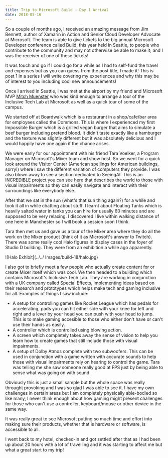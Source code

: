 ```yaml
--- 
title: Trip to Microsoft Build - Day 1 Arrival
date: 2018-05-16
---
```


So a couple of months ago, I received an amazing message from Jim Bennett, author of Xamarin in Action and Senior Cloud Developer Advocate at Microsoft. The team is able to give tickets to the big annual Microsoft Developer conference called Build, this year held in Seattle, to people who contribute to the community and may not otherwise be able to make it; and I was the receiver of one of these tickets!

It was touch and go if I could go for a while as I had to self-fund the travel and expenses but as you can guess from the post title, I made it! This is post 1 in a series I will write covering my experiences and why this may be of interest to you including cool new announcements!


Once I arrived in Seattle, I was met at the airport by my friend and Microsoft MVP [Mitch Muenster](https://twitter.com/mobilerez) who was kind enough to arrange a tour of the Inclusive Tech Lab at Microsoft as well as a quick tour of some of the campus.

We started off at Boardwalk which is a restaurant in a shop/cafe/bar area for employees called the Commons. This is where I experienced my first Impossible Burger which is a grilled vegan burger that aims to simulate a beef burger including pretend blood. It didn't taste exactly like a hamburger and the texture was slightly different but it was absolutely delicious and I would happily have one again if the chance arises.

We were early for our appointment with his friend Tara Voelker, a Program Manager on Microsoft's Mixer team and show host. So we went for a quick look around the Visitor Center (American spellings for American buildings, sorry!) where I saw the different variation of computers they provide. I was also blown away to see a section dedicated to SeeingAI. This is an INCREDIBLE project you can see [here](https://www.microsoft.com/en-us/seeing-ai/) that describes the world to those with visual impairments so they can easily navigate and interact with their surroundings like everybody else.

After that we sat in the sun (what's that sun thing again?) for a while and took it all in while chatting about stuff. I learnt about Floating Tanks which is heavily salted water in tanks you can hire for usually 60 minutes and are supposed to be very relaxing. I discovered I live within walking distance of one here in Manchester so I will book a session soon I think.

Tara then met us and gave us a tour of the Mixer area where they do all the work on the Mixer product (think of it as Microsoft's answer to Twitch). There was some really cool Halo figures in display cases in the foyer of Studio D building. They were from an exhibition a while ago apparently.

![Halo Exhibit](../../ Images/build-18/halo.jpg)

I also got to briefly meet a few people who actually create content for or create Mixer itself which was cool. We then headed to a building which contains Microsoft's Inclusive Tech Lab. They are working in conjunction with a UK company called Special Effects, implementing ideas based on their research and prototypes which helps make tech and gaming inclusive for all. Examples of things I saw include:

- A setup for controlling games like Rocket League which has pedals for accelerating, pads you can hit either side with your knee for left and right and a lever by your head you can push with your head to jump. This is to make gaming accesible to those who either don't have or can't use their hands as easily.
- A controller which is controlled using blowing action.
- A screen which completely takes away the sense of vision to help you learn how to create games that still include those with visual impairments.
- A setup of Dolby Atmos complete with two subwoofers. This can be used in conjunction with a game written with accurate sounds to help those with visual impairments rely on hearing to control the game. Tara was telling me she saw someone really good at FPS just by being able to sense what was going on with sound.

Obviously this is just a small sample but the whole space was really throught provoking and I was so glad I was able to see it. I have my own challenges in certain areas but I am completely physically able-bodied so like many, I never think enough about how gaming might present challenges for those who can't use a controller, keyboard/mouse or other device in the same way.

It was really great to see Microsoft putting so much time and effort into making sure their products, whether that is hardware or software, is accessible to all.

I went back to my hotel, checked-in and got settled after that as I had been up about 20 hours with a lot of travelling and it was starting to affect me but what a great start to my trip!